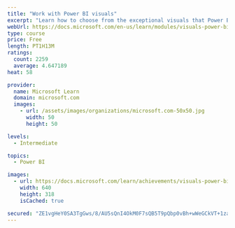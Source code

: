 ```yaml
---
title: "Work with Power BI visuals"
excerpt: "Learn how to choose from the exceptional visuals that Power BI makes available to you. Formatting visuals will direct the user’s attention to exactly where you want it, while helping to make the visual easier to read and interpret. You will also learn about how to use key performance indicators (KPIs)."
webUrl: https://docs.microsoft.com/en-us/learn/modules/visuals-power-bi/
type: course
price: Free
length: PT1H13M
ratings:
  count: 2259
  average: 4.647189
heat: 58

provider:
  name: Microsoft Learn
  domain: microsoft.com
  images:
    - url: /assets/images/organizations/microsoft.com-50x50.jpg
      width: 50
      height: 50

levels:
  - Intermediate

topics:
  - Power BI

images:
  - url: https://docs.microsoft.com/learn/achievements/visuals-power-bi-social.png
    width: 640
    height: 318
    isCached: true

secured: "ZE1vgHeY0SA3TgGws/8/AU5sQnI4OkM0F7sQB5T9pQbp0vBh+wWeGCkVT+1zaiSd2KsOiwqA5rMZk7jCceKpgXGBun4A5BV/zOWHEYXvjtEd57c9njrGqQveT3zGBUA51L4aRyiyissLoekkCrZv1mmX/nCk+zdO2RLZl7Ov/6ei1qjQCeHe+oPl4EVzYkSIIAgEtBIN9k4FLk1UDTbMJ/puVOzrRabq1Di3Vq70C1tFb+lW9oP6GVCya+gEHD3kbisBQC48NsOhCnWLLAgnnApbxhWPBaz6h9qXRKCMA54R5wk80nmjvJc6CtMT2QTJYMdlql2y6AxjqTFHxT7GYubBJb2wahbDbrOT+W9c6AwD5Na7XTHNix3eWQzADj0nwu57SwR6xVUiSP8fc7MB8zz8lo9+mMIKiZTh91lNP6o=;Bx+X8/ewM32jdReGFjhnDA=="
---
```


